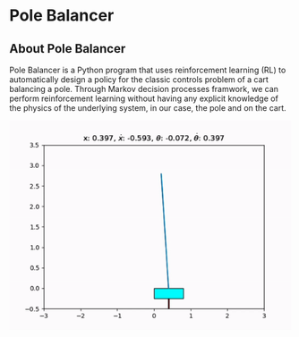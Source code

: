 # Pole Balancer

## About Pole Balancer
Pole Balancer is a Python program that uses reinforcement learning (RL) to automatically design a policy for the classic controls problem of a cart balancing a pole. Through Markov decision processes framwork, we can perform reinforcement learning without having any explicit knowledge of the physics of the underlying system, in our case, the pole and on the cart.

![Pole being balanced](./images/sample_demo.gif) 
